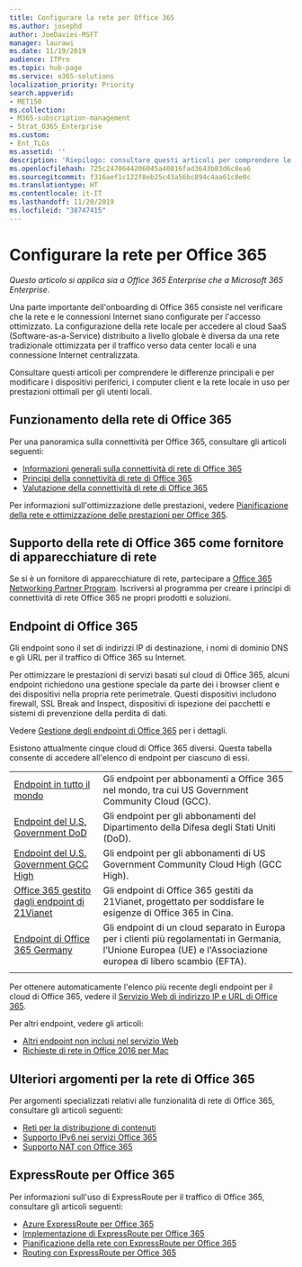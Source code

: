 ```yaml
---
title: Configurare la rete per Office 365
ms.author: josephd
author: JoeDavies-MSFT
manager: laurawi
ms.date: 11/19/2019
audience: ITPro
ms.topic: hub-page
ms.service: o365-solutions
localization_priority: Priority
search.appverid:
- MET150
ms.collection:
- M365-subscription-management
- Strat_O365_Enterprise
ms.custom:
- Ent_TLGs
ms.assetid: ''
description: 'Riepilogo: consultare questi articoli per comprendere le funzionalità di rete per Office 365.'
ms.openlocfilehash: 725c2470644206045a40816fad3643b83d6c8ea6
ms.sourcegitcommit: f316aef1c122f8eb25c43a56bc894c4aa61c8e0c
ms.translationtype: HT
ms.contentlocale: it-IT
ms.lasthandoff: 11/20/2019
ms.locfileid: "38747415"
---
```

# <a name="set-up-your-network-for-office-365"></a>Configurare la rete per Office 365

*Questo articolo si applica sia a Office 365 Enterprise che a Microsoft 365 Enterprise*.

Una parte importante dell'onboarding di Office 365 consiste nel verificare che la rete e le connessioni Internet siano configurate per l'accesso ottimizzato. La configurazione della rete locale per accedere al cloud SaaS (Software-as-a-Service) distribuito a livello globale è diversa da una rete tradizionale ottimizzata per il traffico verso data center locali e una connessione Internet centralizzata. 

Consultare questi articoli per comprendere le differenze principali e per modificare i dispositivi periferici, i computer client e la rete locale in uso per prestazioni ottimali per gli utenti locali.

## <a name="how-office-365-networking-works"></a>Funzionamento della rete di Office 365

Per una panoramica sulla connettività per Office 365, consultare gli articoli seguenti:

- [Informazioni generali sulla connettività di rete di Office 365](office-365-networking-overview.md)
- [Principi della connettività di rete di Office 365](office-365-network-connectivity-principles.md)
- [Valutazione della connettività di rete di Office 365](assessing-network-connectivity.md)

Per informazioni sull'ottimizzazione delle prestazioni, vedere [Pianificazione della rete e ottimizzazione delle prestazioni per Office 365](network-planning-and-performance.md).

## <a name="support-office-365-networking-as-a-network-equipment-vendor"></a>Supporto della rete di Office 365 come fornitore di apparecchiature di rete

Se si è un fornitore di apparecchiature di rete, partecipare a [Office 365 Networking Partner Program](office-365-networking-partner-program.md). Iscriversi al programma per creare i principi di connettività di rete Office 365 ne propri prodotti e soluzioni. 

## <a name="office-365-endpoints"></a>Endpoint di Office 365

Gli endpoint sono il set di indirizzi IP di destinazione, i nomi di dominio DNS e gli URL per il traffico di Office 365 su Internet. 

Per ottimizzare le prestazioni di servizi basati sul cloud di Office 365, alcuni endpoint richiedono una gestione speciale da parte dei i browser client e dei dispositivi nella propria rete perimetrale. Questi dispositivi includono firewall, SSL Break and Inspect, dispositivi di ispezione dei pacchetti e sistemi di prevenzione della perdita di dati.

Vedere [Gestione degli endpoint di Office 365](managing-office-365-endpoints.md) per i dettagli.

Esistono attualmente cinque cloud di Office 365 diversi. Questa tabella consente di accedere all'elenco di endpoint per ciascuno di essi.

|||
|:-------|:-----|
| [Endpoint in tutto il mondo](urls-and-ip-address-ranges.md) | Gli endpoint per abbonamenti a Office 365 nel mondo, tra cui US Government Community Cloud (GCC). |
| [Endpoint del U.S. Government DoD](office-365-u-s-government-dod-endpoints.md) | Gli endpoint per gli abbonamenti del Dipartimento della Difesa degli Stati Uniti (DoD). |
| [Endpoint del U.S. Government GCC High](office-365-u-s-government-gcc-high-endpoints.md) | Gli endpoint per gli abbonamenti di US Government Community Cloud High (GCC High). |
| [Office 365 gestito dagli endpoint di 21Vianet](urls-and-ip-address-ranges-21vianet.md) | Gli endpoint di Office 365 gestiti da 21Vianet, progettato per soddisfare le esigenze di Office 365 in Cina. |
| [Endpoint di Office 365 Germany](office-365-germany-endpoints.md) | Gli endpoint di un cloud separato in Europa per i clienti più regolamentati in Germania, l’Unione Europea (UE) e l'Associazione europea di libero scambio (EFTA). |
|||

Per ottenere automaticamente l'elenco più recente degli endpoint per il cloud di Office 365, vedere il [Servizio Web di indirizzo IP e URL di Office 365](office-365-ip-web-service.md).

Per altri endpoint, vedere gli articoli:

- [Altri endpoint non inclusi nel servizio Web](additional-office365-ip-addresses-and-urls.md)
- [Richieste di rete in Office 2016 per Mac](network-requests-in-office-2016-for-mac.md)


## <a name="additional-topics-for-office-365-networking"></a>Ulteriori argomenti per la rete di Office 365

Per argomenti specializzati relativi alle funzionalità di rete di Office 365, consultare gli articoli seguenti:

- [Reti per la distribuzione di contenuti](content-delivery-networks.md)
- [Supporto IPv6 nei servizi Office 365](ipv6-support.md)
- [Supporto NAT con Office 365](nat-support-with-office-365.md)

## <a name="expressroute-for-office-365"></a>ExpressRoute per Office 365

Per informazioni sull'uso di ExpressRoute per il traffico di Office 365, consultare gli articoli seguenti:

- [Azure ExpressRoute per Office 365](azure-expressroute.md)
- [Implementazione di ExpressRoute per Office 365](implementing-expressroute.md)
- [Pianificazione della rete con ExpressRoute per Office 365](network-planning-with-expressroute.md)
- [Routing con ExpressRoute per Office 365](routing-with-expressroute.md)
